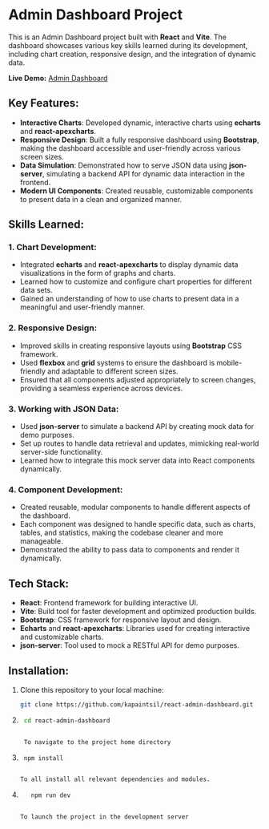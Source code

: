 # Admin Dashboard Project

This is an Admin Dashboard project built with **React** and **Vite**. The dashboard showcases various key skills learned during its development, including chart creation, responsive design, and the integration of dynamic data. 

**Live Demo:** [Admin Dashboard](https://admin-dashboard-red-phi.vercel.app/)

## Key Features:
- **Interactive Charts**: Developed dynamic, interactive charts using **echarts** and **react-apexcharts**.
- **Responsive Design**: Built a fully responsive dashboard using **Bootstrap**, making the dashboard accessible and user-friendly across various screen sizes.
- **Data Simulation**: Demonstrated how to serve JSON data using **json-server**, simulating a backend API for dynamic data interaction in the frontend.
- **Modern UI Components**: Created reusable, customizable components to present data in a clean and organized manner.

## Skills Learned:

### 1. **Chart Development**:
   - Integrated **echarts** and **react-apexcharts** to display dynamic data visualizations in the form of graphs and charts.
   - Learned how to customize and configure chart properties for different data sets.
   - Gained an understanding of how to use charts to present data in a meaningful and user-friendly manner.

### 2. **Responsive Design**:
   - Improved skills in creating responsive layouts using **Bootstrap** CSS framework.
   - Used **flexbox** and **grid** systems to ensure the dashboard is mobile-friendly and adaptable to different screen sizes.
   - Ensured that all components adjusted appropriately to screen changes, providing a seamless experience across devices.

### 3. **Working with JSON Data**:
   - Used **json-server** to simulate a backend API by creating mock data for demo purposes.
   - Set up routes to handle data retrieval and updates, mimicking real-world server-side functionality.
   - Learned how to integrate this mock server data into React components dynamically.

### 4. **Component Development**:
   - Created reusable, modular components to handle different aspects of the dashboard.
   - Each component was designed to handle specific data, such as charts, tables, and statistics, making the codebase cleaner and more manageable.
   - Demonstrated the ability to pass data to components and render it dynamically.

## Tech Stack:
- **React**: Frontend framework for building interactive UI.
- **Vite**: Build tool for faster development and optimized production builds.
- **Bootstrap**: CSS framework for responsive layout and design.
- **Echarts** and **react-apexcharts**: Libraries used for creating interactive and customizable charts.
- **json-server**: Tool used to mock a RESTful API for demo purposes.

## Installation:

1. Clone this repository to your local machine:
   ```bash
   git clone https://github.com/kapaintsil/react-admin-dashboard.git


2. ```bash 
    cd react-admin-dashboard

   
    To navigate to the project home directory

3. ```bash 
    npm install


   To all install all relevant dependencies and modules.

4. ```bash 
      npm run dev


   To launch the project in the development server